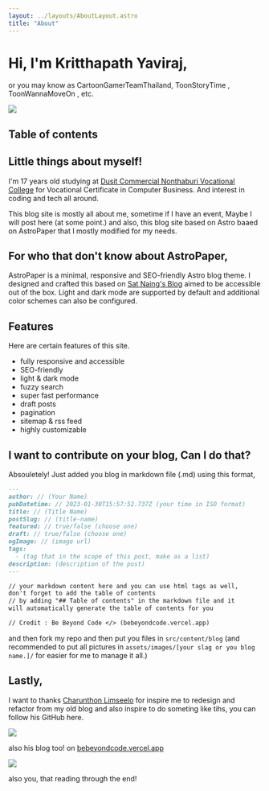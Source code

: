 ```yaml
---
layout: ../layouts/AboutLayout.astro
title: "About"
---
```


# Hi, I'm Kritthapath Yaviraj,

or you may know as CartoonGamerTeamThailand, ToonStoryTime , ToonWannaMoveOn , etc.

![](@assets/images/tna-wallpaperbanner.png)

## Table of contents

## Little things about myself!

I'm 17 years old studying at [Dusit Commercial Nonthaburi Vocational College](https://dusitnon.ac.th) for Vocational Certificate in Computer Business. And interest in coding and tech all around.

This blog site is mostly all about me, sometime if I have an event, Maybe I will post here (at some point.) and also, this blog site based on Astro baaed on AstroPaper that I mostly modified for my needs.

## For who that don't know about AstroPaper,

AstroPaper is a minimal, responsive and SEO-friendly Astro blog theme. I designed and crafted this based on [Sat Naing's Blog](https://satnaing.dev/blog) aimed to be accessible out of the box. Light and dark mode are supported by default and additional color schemes can also be configured.

## Features

Here are certain features of this site.

- fully responsive and accessible
- SEO-friendly
- light & dark mode
- fuzzy search
- super fast performance
- draft posts
- pagination
- sitemap & rss feed
- highly customizable

## I want to contribute on your blog, Can I do that?

Absouletely! Just added you blog in markdown file (.md) using this format,

```markdown
---
author: // (Your Name)
pubDatetime: // 2023-01-30T15:57:52.737Z (your time in ISO format)
title: // (Title Name)
postSlug: // (title-name)
featured: // true/false (choose one)
draft: // true/false (choose one)
ogImage: // (image url)
tags:
  - (tag that in the scope of this post, make as a list)
description: (description of the post)
---

// your markdown content here and you can use html tags as well,
don't forget to add the table of contents
// by adding "## Table of contents" in the markdown file and it
will automatically generate the table of contents for you

// Credit : Be Beyond Code </> (bebeyondcode.vercel.app)
```

and then fork my repo and then put you files in `src/content/blog` (and recommended to put all pictures in `assets/images/[your slag or you blog name.]/` for easier for me to manage it all.)

## Lastly,

I want to thanks [Charunthon Limseelo](https://github.com/chrnthnkmutt) for inspire me to redesign and refactor from my old blog and also inspire to do someting like tihs, you can follow his GitHub here.

[![](@assets/images/aboutme/pboat_github.png)](https://github.com/chrnthnkmutt)

also his blog too! on [bebeyondcode.vercel.app](https://bebeyondcode.vercel.app)

[![](@assets/images/aboutme/blog_pboat.png)](https://bebeyondcode.vercel.app)

also you, that reading through the end!
